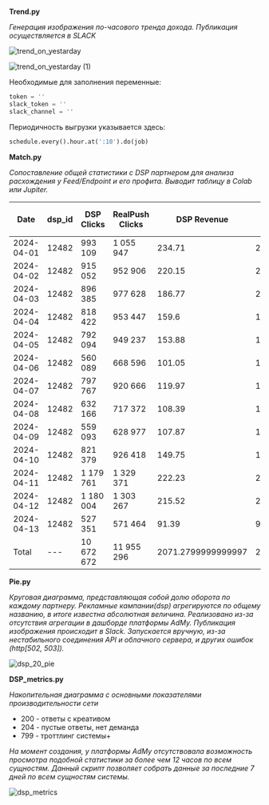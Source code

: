 **Trend.py**

*Генерация изображения по-часового тренда дохода. Публикация осуществляется в SLACK*

![trend_on_yestarday](https://github.com/TesLineX/Programmatic/assets/56605777/b30c9822-9b6b-45b1-b733-c4359109d480)

![trend_on_yestarday (1)](https://github.com/TesLineX/Programmatic/assets/56605777/ca1e6cd4-0d45-4a30-b623-e4239ce0d3a6)

Необходимые для заполнения переменные:

```python
token = ''
slack_token = ''
slack_channel = ''
```

Периодичность выгрузки указывается здесь:

```python
schedule.every().hour.at(':10').do(job)
```



**Match.py**

*Сопоставление общей статистики с DSP партнером для анализа расхождения у Feed/Endpoint и его профита.*
*Выводит таблицу в Colab или Jupiter.*


|Date|dsp\_id|DSP Clicks|RealPush Clicks|DSP Revenue|RealPush Revenue|Publisher Revenue|PROFIT|SHARE|CLK DSC %|REV DSC %|
|---|---|---|---|---|---|---|---|---|---|---|
|2024-04-01|12482|993 109|1 055 947|234\.71|248\.78|85\.88|148\.83|37 \<\> 63|6\.0|5\.7|
|2024-04-02|12482|915 052|952 906|220\.15|228\.73|84\.51|135\.64|38 \<\> 62|4\.0|3\.8|
|2024-04-03|12482|896 385|977 628|186\.77|202\.52|78\.42|108\.35|42 \<\> 58|8\.3|7\.8|
|2024-04-04|12482|818 422|953 447|159\.6|184\.65|73\.29|86\.31|46 \<\> 54|14\.2|13\.6|
|2024-04-05|12482|792 094|949 237|153\.88|182\.05|72\.11|81\.77|47 \<\> 53|16\.6|15\.5|
|2024-04-06|12482|560 089|668 596|101\.05|119\.05|46\.98|54\.07|46 \<\> 54|16\.2|15\.1|
|2024-04-07|12482|797 767|920 666|119\.97|137\.33|54\.05|65\.92|45 \<\> 55|13\.3|12\.6|
|2024-04-08|12482|632 166|717 372|108\.39|122\.3|43\.34|65\.05|40 \<\> 60|11\.9|11\.4|
|2024-04-09|12482|559 093|628 977|107\.87|121\.36|40\.12|67\.75|37 \<\> 63|11\.1|11\.1|
|2024-04-10|12482|821 379|926 418|149\.75|168\.86|54\.21|95\.54|36 \<\> 64|11\.3|11\.3|
|2024-04-11|12482|1 179 761|1 329 371|222\.23|250\.07|80\.1|142\.13|36 \<\> 64|11\.3|11\.1|
|2024-04-12|12482|1 180 004|1 303 267|215\.52|237\.9|78\.52|137\.0|36 \<\> 64|9\.5|9\.4|
|2024-04-13|12482|527 351|571 464|91\.39|99\.22|33\.31|58\.08|36 \<\> 64|7\.7|7\.9|
|Total|---|10 672 672|11 955 296|2071\.2799999999997|2302\.8199999999997|824\.8400000000001|1246\.44|40 \<\> 60|10\.7|10\.1|

**Pie.py**

*Круговая диаграмма, представляющая собой долю оборота по каждому партнеру.*
*Рекламные кампании(dsp) агрегируются по общему названию, в итоге известна абсолютная величина.*
*Реализовано из-за отсутствия агрегации в дашборде платформы AdMy. Публикация изображения происходит в Slack.*
*Запускается вручную, из-за нестабильного соединения API и облачного сервера, и других ошибок (http[502, 503]).*

![dsp_20_pie](https://github.com/TesLineX/Programmatic/assets/56605777/aa8cc5cf-7119-44b5-92f7-da1f0882bcd8)


**DSP_metrics.py**

*Накопительная диаграмма с основными показателями производительности сети*
+ 200 - ответы с креативом
+ 204 - пустые ответы, нет деманда
+ 799 - троттлинг системы+

*На момент создания, у платформы AdMy отсутствовала возможность просмотра подобной статистики за более чем 12 часов по всем сущностям. Данный скрипт позволяет собрать данные за последние 7 дней по всем сущностям системы.*

![dsp_metrics](https://github.com/TesLineX/Programmatic/assets/56605777/5242a8dc-d476-4f24-8d7f-0ad6d35d65b6)
